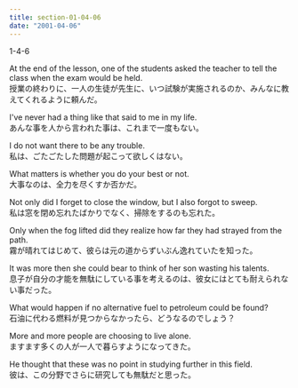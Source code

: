 ```yaml
---
title: section-01-04-06
date: "2001-04-06"
---
```


1-4-6

<!-- end -->

At the end of the lesson, one of the students asked the teacher to tell the class when the exam would be held.  
授業の終わりに、一人の生徒が先生に、いつ試験が実施されるのか、みんなに教えてくれるように頼んだ。  

I've never had a thing like that said to me in my life.  
あんな事を人から言われた事は、これまで一度もない。  

I do not want there to be any trouble.  
私は、ごたごたした問題が起こって欲しくはない。  

What matters is whether you do your best or not.  
大事なのは、全力を尽くすか否かだ。  

Not only did I forget to close the window, but I also forgot to sweep.  
私は窓を閉め忘れたばかりでなく、掃除をするのも忘れた。  

Only when the fog lifted did they realize how far they had strayed from the path.  
霧が晴れてはじめて、彼らは元の道からずいぶん逸れていたを知った。  

It was more then she could bear to think of her son wasting his talents.  
息子が自分の才能を無駄にしている事を考えるのは、彼女にはとても耐えられない事だった。  

What would happen if no alternative fuel to petroleum could be found?  
石油に代わる燃料が見つからなかったら、どうなるのでしょう？  

More and more people are choosing to live alone.  
ますます多くの人が一人で暮らすようになってきた。  

He thought that these was no point in studying further in this field.  
彼は、この分野でさらに研究しても無駄だと思った。  


